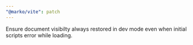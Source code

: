 ```yaml
---
"@marko/vite": patch
---
```


Ensure document visibilty always restored in dev mode even when initial scripts error while loading.
